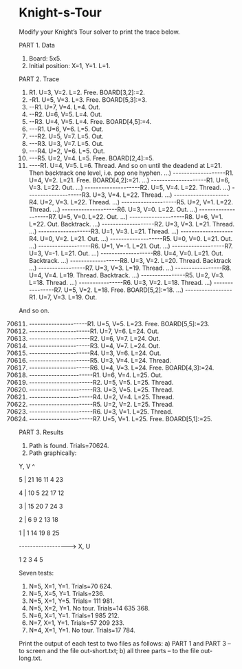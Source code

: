 # Knight-s-Tour

Modify your Knight’s Tour solver to print the trace below.

PART 1. Data

 1) Board: 5x5.
 2) Initial position: X=1, Y=1. L=1.
    
PART 2. Trace

 1) R1. U=3, V=2. L=2. Free. BOARD[3,2]:=2.
 2) -R1. U=5, V=3. L=3. Free. BOARD[5,3]:=3.
 3) --R1. U=7, V=4. L=4. Out.
 4) --R2. U=6, V=5. L=4. Out.
 5) --R3. U=4, V=5. L=4. Free. BOARD[4,5]:=4.
 6) ---R1. U=6, V=6. L=5. Out.
 7) ---R2. U=5, V=7. L=5. Out.
 8) ---R3. U=3, V=7. L=5. Out.
 9) ---R4. U=2, V=6. L=5. Out.
 10) ---R5. U=2, V=4. L=5. Free. BOARD[2,4]:=5.
 11) ----R1. U=4, V=5. L=6. Thread.
 And so on until the deadend at L=21. Then backtrack one level, i.e. pop one hyphen.
 ...) -------------------R1. U=4, V=2. L=21. Free. BOARD[4,2]:=21.
 ...) --------------------R1. U=6, V=3. L=22. Out.
 ...) --------------------R2. U=5, V=4. L=22. Thread.
 ...) --------------------R3. U=3, V=4. L=22. Thread.
 ...) --------------------R4. U=2, V=3. L=22. Thread.
 ...) --------------------R5. U=2, V=1. L=22. Thread.
 ...) --------------------R6. U=3, V=0. L=22. Out.
 ...) --------------------R7. U=5, V=0. L=22. Out.
 ...) --------------------R8. U=6, V=1. L=22. Out. Backtrack.
 ...) -------------------R2. U=3, V=3. L=21. Thread.
 ...) -------------------R3. U=1, V=3. L=21. Thread.
 ...) -------------------R4. U=0, V=2. L=21. Out.
 ...) -------------------R5. U=0, V=0. L=21. Out.
 ...) -------------------R6. U=1, V=-1. L=21. Out.
 ...) -------------------R7. U=3, V=-1. L=21. Out.
 ...) -------------------R8. U=4, V=0. L=21. Out. Backtrack.
 ...) ------------------R8. U=3, V=2. L=20. Thread. Backtrack
 ...) -----------------R7. U=3, V=3. L=19. Thread.
 ...) -----------------R8. U=4, V=4. L=19. Thread. Backtrack.
 ...) ----------------R5. U=2, V=3. L=18. Thread.
 ...) ----------------R6. U=3, V=2. L=18. Thread.
 ...) ----------------R7. U=5, V=2. L=18. Free. BOARD[5,2]:=18.
 ...) -----------------R1. U=7, V=3. L=19. Out.
     
 And so on.
 
70611) ---------------------R1. U=5, V=5. L=23. Free. BOARD[5,5]:=23.
70612) ----------------------R1. U=7, V=6. L=24. Out.
70613) ----------------------R2. U=6, V=7. L=24. Out.
70614) ----------------------R3. U=4, V=7. L=24. Out.
70615) ----------------------R4. U=3, V=6. L=24. Out.
70616) ----------------------R5. U=3, V=4. L=24. Thread.
70617) ----------------------R6. U=4, V=3. L=24. Free. BOARD[4,3]:=24.
70618) -----------------------R1. U=6, V=4. L=25. Out.
70619) -----------------------R2. U=5, V=5. L=25. Thread.
70620) -----------------------R3. U=3, V=5. L=25. Thread.
70621) -----------------------R4. U=2, V=4. L=25. Thread.
70622) -----------------------R5. U=2, V=2. L=25. Thread.
70623) -----------------------R6. U=3, V=1. L=25. Thread.
70624) -----------------------R7. U=5, V=1. L=25. Free. BOARD[5,1]:=25.
       
PART 3. Results
 1) Path is found. Trials=70624.
 2) Path graphically:
    
 Y, V ^
 
 5 | 21 16 11 4 23
 
 4 | 10 5 22 17 12
 
 3 | 15 20 7 24 3
 
 2 | 6 9 2 13 18
 
 1 | 1 14 19 8 25
 
 ------------------> X, U
 
 1 2 3 4 5

Seven tests:
1) N=5, X=1, Y=1. Trials=70 624.
2) N=5, X=5, Y=1. Trials=236.
3) N=5, X=1, Y=5. Trials= 111 981.
4) N=5, X=2, Y=1. No tour. Trials=14 635 368.
5) N=6, X=1, Y=1. Trials=1 985 212.
6) N=7, X=1, Y=1. Trials=57 209 233.
7) N=4, X=1, Y=1. No tour. Trials=17 784.
   
Print the output of each test to two files as follows:
a) PART 1 and PART 3 – to screen and the file out-short.txt;
b) all three parts – to the file out-long.txt.
